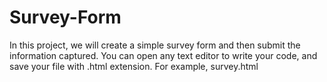 # Survey-Form
In this project, we will create a simple survey form and then submit the information captured. 
You can open any text editor to write your code, and save your file with .html extension. For example, survey.html
